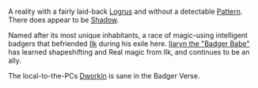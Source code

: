 A reality with a fairly laid-back [Logrus](TheLogrus) and without a detectable [Pattern](PrimalPattern).  There does appear to be [Shadow](ShadowPlaces).

Named after its most unique inhabitants, a race of magic-using intelligent badgers that befriended [Ilk](IlkandacianOfCara) during his exile here.  [Ilaryn the "Badger Babe"](Ilaryn) has learned shapeshifting and Real magic from Ilk, and continues to be an ally.

The local-to-the-PCs [Dworkin](DworkinOfAmber) is sane in the Badger Verse.
